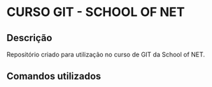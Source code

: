 # CURSO GIT - SCHOOL OF NET

## Descrição
Repositório criado para utilização no curso de GIT da School of NET.

## Comandos utilizados
